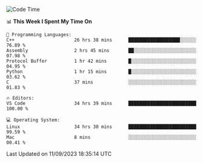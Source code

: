 
<!--START_SECTION:waka-->
![Code Time](http://img.shields.io/badge/Code%20Time-1%2C090%20hrs%2015%20mins-blue)

📊 **This Week I Spent My Time On** 

```text
💬 Programming Languages: 
C++                      26 hrs 38 mins      ███████████████████░░░░░░   76.89 % 
Assembly                 2 hrs 45 mins       ██░░░░░░░░░░░░░░░░░░░░░░░   07.98 % 
Protocol Buffer          1 hr 42 mins        █░░░░░░░░░░░░░░░░░░░░░░░░   04.95 % 
Python                   1 hr 15 mins        █░░░░░░░░░░░░░░░░░░░░░░░░   03.62 % 
C                        37 mins             ░░░░░░░░░░░░░░░░░░░░░░░░░   01.83 % 

🔥 Editors: 
VS Code                  34 hrs 39 mins      █████████████████████████   100.00 % 

💻 Operating System: 
Linux                    34 hrs 30 mins      █████████████████████████   99.59 % 
Mac                      8 mins              ░░░░░░░░░░░░░░░░░░░░░░░░░   00.41 % 
```


 Last Updated on 11/09/2023 18:35:14 UTC
<!--END_SECTION:waka-->

